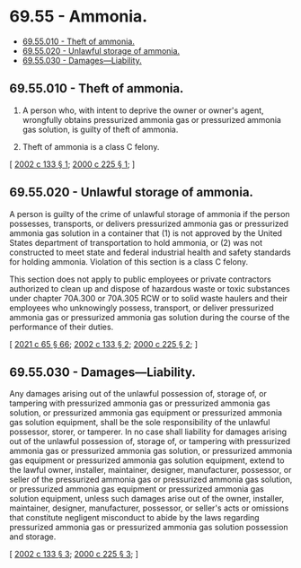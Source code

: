 # 69.55 - Ammonia.
* [69.55.010 - Theft of ammonia.](#6955010---theft-of-ammonia)
* [69.55.020 - Unlawful storage of ammonia.](#6955020---unlawful-storage-of-ammonia)
* [69.55.030 - Damages—Liability.](#6955030---damagesliability)
## 69.55.010 - Theft of ammonia.
1. A person who, with intent to deprive the owner or owner's agent, wrongfully obtains pressurized ammonia gas or pressurized ammonia gas solution, is guilty of theft of ammonia.

2. Theft of ammonia is a class C felony.

\[ [2002 c 133 § 1](https://lawfilesext.leg.wa.gov/biennium/2001-02/Pdf/Bills/Session%20Laws/Senate/6232.SL.pdf?cite=2002%20c%20133%20§%201); [2000 c 225 § 1](https://lawfilesext.leg.wa.gov/biennium/1999-00/Pdf/Bills/Session%20Laws/Senate/6255-S2.SL.pdf?cite=2000%20c%20225%20§%201); \]

## 69.55.020 - Unlawful storage of ammonia.
A person is guilty of the crime of unlawful storage of ammonia if the person possesses, transports, or delivers pressurized ammonia gas or pressurized ammonia gas solution in a container that (1) is not approved by the United States department of transportation to hold ammonia, or (2) was not constructed to meet state and federal industrial health and safety standards for holding ammonia. Violation of this section is a class C felony.

This section does not apply to public employees or private contractors authorized to clean up and dispose of hazardous waste or toxic substances under chapter 70A.300 or 70A.305 RCW or to solid waste haulers and their employees who unknowingly possess, transport, or deliver pressurized ammonia gas or pressurized ammonia gas solution during the course of the performance of their duties.

\[ [2021 c 65 § 66](https://lawfilesext.leg.wa.gov/biennium/2021-22/Pdf/Bills/Session%20Laws/House/1192.SL.pdf?cite=2021%20c%2065%20§%2066); [2002 c 133 § 2](https://lawfilesext.leg.wa.gov/biennium/2001-02/Pdf/Bills/Session%20Laws/Senate/6232.SL.pdf?cite=2002%20c%20133%20§%202); [2000 c 225 § 2](https://lawfilesext.leg.wa.gov/biennium/1999-00/Pdf/Bills/Session%20Laws/Senate/6255-S2.SL.pdf?cite=2000%20c%20225%20§%202); \]

## 69.55.030 - Damages—Liability.
Any damages arising out of the unlawful possession of, storage of, or tampering with pressurized ammonia gas or pressurized ammonia gas solution, or pressurized ammonia gas equipment or pressurized ammonia gas solution equipment, shall be the sole responsibility of the unlawful possessor, storer, or tamperer. In no case shall liability for damages arising out of the unlawful possession of, storage of, or tampering with pressurized ammonia gas or pressurized ammonia gas solution, or pressurized ammonia gas equipment or pressurized ammonia gas solution equipment, extend to the lawful owner, installer, maintainer, designer, manufacturer, possessor, or seller of the pressurized ammonia gas or pressurized ammonia gas solution, or pressurized ammonia gas equipment or pressurized ammonia gas solution equipment, unless such damages arise out of the owner, installer, maintainer, designer, manufacturer, possessor, or seller's acts or omissions that constitute negligent misconduct to abide by the laws regarding pressurized ammonia gas or pressurized ammonia gas solution possession and storage.

\[ [2002 c 133 § 3](https://lawfilesext.leg.wa.gov/biennium/2001-02/Pdf/Bills/Session%20Laws/Senate/6232.SL.pdf?cite=2002%20c%20133%20§%203); [2000 c 225 § 3](https://lawfilesext.leg.wa.gov/biennium/1999-00/Pdf/Bills/Session%20Laws/Senate/6255-S2.SL.pdf?cite=2000%20c%20225%20§%203); \]


